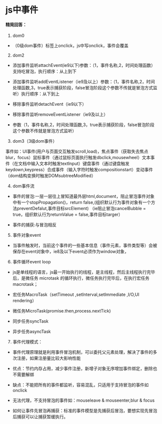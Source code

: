 # js中事件

#### 精简回答：

1. dom0

- （0级dom事件）标签上onclick，js中写onclick，事件会覆盖

2. dom2

- 添加事件监听attachEvent(ie9以下)参数：（1，事件名称,2，时间处理函数）支持吃冒泡，执行顺序：从上到下

- 添加事件监听addEventListener（ie9及以上）参数：（1，事件名称,2，时间处理函数,3，true表示捕获阶段，false冒泡阶段这个参数不传就是冒泡方式监听）执行顺序：从下到上

- 移除事件监听detachEvent（ie9以下）

- 移除事件监听removeEventListener（ie9及以上）

- 参数（1，事件名称,2，时间处理函数,3，true表示捕获阶段，false冒泡阶段这个参数不传就是冒泡方式监听）

3. dom3（3级dom事件）

事件如：UI事件(用户与页面交互触发scroll,load)，焦点事件（获取失去焦点blur，focus）鼠标事件（通过鼠标页面执行触发dbclick,mousewheel）文本事件（在文档中输入文本时触发textInput）键盘事件（通过键盘触发keydown,keypress）合成事件（输入字符时触发compositionstart）变动事件（dom结构变换时触发DOMsubtreeModified）

4. dom事件流

- 事件的冒泡:一层一层往上冒知道最外层html,document，阻止冒泡事件对象中有一个stopPropagation()，return false,(组织默认行为事件对象有一个方法preventDefalut,事件目标srcElement) （ie阻止冒泡cancelBubble = true，组织默认行为returnValue = false,事件目标targer）

- 事件的捕获:与冒泡相反

5. 事件对象event

- 当事件触发时，当前这个事件的一些基本信息（事件元素，事件类型等）会被保存在event对象中，ie8及以下event必须作为window对象，

6. 事件循环event loop

- js是单线程的语言，js最一开始执行的线程，是主线程，然后主线程执行完毕后，是微任务 microtask 的循环执行，微任务执行完毕后，在执行宏任务 macrotask；

- 宏任务MacroTask（setTimeout ,setInterval,setImmediate ,I/O,UI rendering）

- 微任务MicroTask(promise.then,process.nextTick)

- 同步任务syncTask

- 异步任务asyncTask

7. 事件代理模式：

- 事件代理原理就是利用事件冒泡机制，可以委托父元素处理，解决了事件的多次注册，如果注册量比较大影响性能

- 优点：节约内存占用，减少事件注册，新增子对象无序增加事件绑定，删除也不需要解绑

- 缺点：不能把所有的事件都监听，容易混乱，只适用于支持冒泡的事件如onclick

- 无法代理，不支持冒泡的事件如：mouseleave & mouseenter,blur & focus

- 如何让事件先冒泡再捕获：标准的事件模型是先捕获后冒泡，要想实现先冒泡后捕获可以让捕获暂缓执行。
